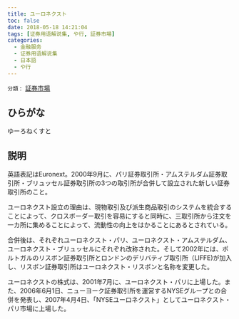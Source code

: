 ```yaml
---
title: ユーロネクスト
toc: false
date: 2018-05-18 14:21:04
tags: [证券用语解说集, や行, 証券市場]
categories:
  - 金融服务
  - 证券用语解说集
  - 日本語
  - や行
---
```


`分類：` [証券市場](/tags/証券市場/)

## ひらがな

ゆーろねくすと

## 説明

英語表記はEuronext。2000年9月に、パリ証券取引所・アムステルダム証券取引所・ブリュッセル証券取引所の3つの取引所が合併して設立された新しい証券取引所のこと。

ユーロネクスト設立の理由は、現物取引及び派生商品取引のシステムを統合することによって、クロスボーダー取引を容易にすると同時に、三取引所から注文を一カ所に集めることによって、流動性の向上をはかることにあるとされている。

合併後は、それぞれユーロネクスト・パリ、ユーロネクスト・アムステルダム、ユーロネクスト・ブリュッセルにそれぞれ改称された。そして2002年には、ポルトガルのリスボン証券取引所とロンドンのデリバティブ取引所（LIFFE)が加入し、リスボン証券取引所はユーロネクスト・リスボンと名称を変更した。

ユーロネクストの株式は、2001年7月に、ユーロネクスト・パリに上場した。また、2006年6月1日、ニューヨーク証券取引所を運営するNYSEグループとの合併を発表し、2007年4月4日、「NYSEユーロネクスト」としてユーロネクスト・パリ市場に上場した。
